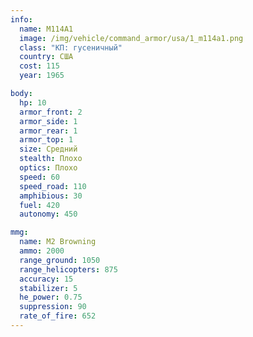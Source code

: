 ```yaml
---
info:
  name: M114A1
  image: /img/vehicle/command_armor/usa/1_m114a1.png
  class: "КП: гусеничный"
  country: США
  cost: 115
  year: 1965

body:
  hp: 10
  armor_front: 2
  armor_side: 1
  armor_rear: 1
  armor_top: 1
  size: Средний
  stealth: Плохо
  optics: Плохо
  speed: 60
  speed_road: 110
  amphibious: 30
  fuel: 420
  autonomy: 450

mmg:
  name: M2 Browning
  ammo: 2000
  range_ground: 1050
  range_helicopters: 875
  accuracy: 15
  stabilizer: 5
  he_power: 0.75
  suppression: 90
  rate_of_fire: 652
---
```

